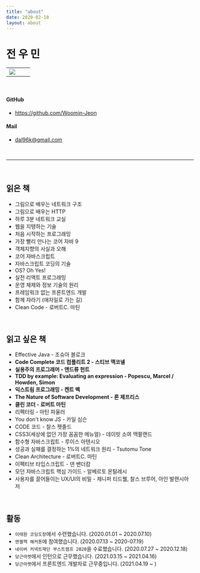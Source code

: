 ```yaml
---
title: "about"
date: 2020-02-10
layout: about
---
```


# 전 우 민

|                                   |  |  |
|-----------------------------------|--|--|
| <img src="../assets/profile.jpg"> |  |  |

<br>

#### GitHub

- <https://github.com/Woomin-Jeon>

#### Mail

- <dal96k@gmail.com>

<br>

---

<br>

## 읽은 책

- 그림으로 배우는 네트워크 구조
- 그림으로 배우는 HTTP
- 하루 3분 네트워크 교실
- 웹을 지탱하는 기술
- 처음 시작하는 프로그래밍
- 가장 빨리 만나는 코어 자바 9
- 객체지향의 사실과 오해
- 코어 자바스크립트
- 자바스크립트 코딩의 기술
- OS? Oh Yes!
- 실전 리액트 프로그래밍
- 운영 체제와 정보 기술의 원리
- 프레임워크 없는 프론트엔드 개발
- 함께 자라기 (애자일로 가는 길)
- Clean Code - 로버트C. 마틴

<br>

## 읽고 싶은 책

- Effective Java - 조슈아 블로크
- **Code Complete 코드 컴플리트 2 - 스티브 맥코넬**
- **실용주의 프로그래머 - 앤드류 헌트**
- **TDD by example: Evaluating an expression - Popescu, Marcel / Howden, Simon**
- **익스트림 프로그래밍 - 켄트 벡**
- **The Nature of Software Development - 론 제프리스**
- **클린 코더 - 로버트 마틴**
- 리펙터링 - 마틴 파울러
- You don't know JS - 카일 심슨
- CODE 코드 - 찰스 펫졸드
- CSS3(세상에 없던 가장 꼼꼼한 메뉴얼) - 데이빗 소여 맥팔랜드
- 함수형 자바스크립트 - 루이스 아텐시오
- 성공과 실패를 결정하는 1%의 네트워크 원리 - Tsutomu Tone
- Clean Architecture - 로버트C. 마틴
- 이펙티브 타입스크립트 - 댄 밴더캄
- 모던 자바스크립트 핵심 가이드 - 알베르토 몬탈레시
- 사용자를 끌어들이는 UX/UI의 비밀 - 제니퍼 티드웰, 찰스 브루어, 아인 발렌시아 저

<br>

## 활동

- `이태원 코딩도장`에서 수련했습니다. (2020.01.01 ~ 2020.07.10)
- `엔젤핵 해커톤`에 참여했습니다. (2020.07.13 ~ 2020-07.19)
- `네이버 커넥트재단 부스트캠프 2020`을 수료했습니다. (2020.07.27 ~ 2020.12.18)
- `당근마켓`에서 인턴으로 근무했습니다. (2021.03.15 ~ 2021.04.16)
- `당근마켓`에서 프론트엔드 개발자로 근무중입니다. (2021.04.19 ~ )

<br>
<br>
<br>
